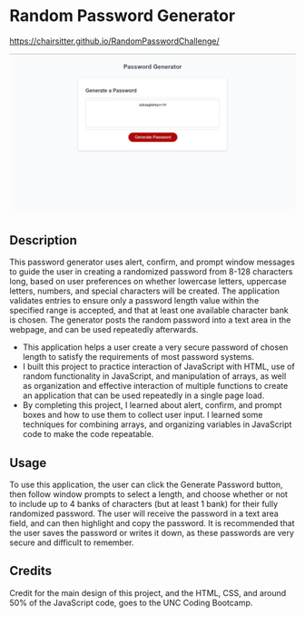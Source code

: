 # Random Password Generator

https://chairsitter.github.io/RandomPasswordChallenge/

![Screenshot of random password generator site](./assets/images/password-screenshot.jpg)

## Description

This password generator uses alert, confirm, and prompt window messages to guide the user in creating a randomized password from 8-128 characters long, 
based on user preferences on whether lowercase letters, uppercase letters, numbers, and special characters will be created. 
The application validates entries to ensure only a password length value within the specified range is accepted, and that at least one available 
character bank is chosen. The generator posts the random password into a text area in the webpage, and can be used repeatedly afterwards. 

- This application helps a user create a very secure password of chosen length to satisfy the requirements of most password systems. 
- I built this project to practice interaction of JavaScript with HTML, use of random functionality in JavaScript, and manipulation of arrays, as well as
organization and effective interaction of multiple functions to create an application that can be used repeatedly in a single page load.
- By completing this project, I learned about alert, confirm, and prompt boxes and how to use them to collect user input. I learned some techniques for
combining arrays, and organizing variables in JavaScript code to make the code repeatable. 

## Usage

To use this application, the user can click the Generate Password button, then follow window prompts to select a length, and choose whether or 
not to include up to 4 banks of characters (but at least 1 bank) for their fully randomized password. The user will receive the password in a text area
field, and can then highlight and copy the password. It is recommended that the user saves the password or writes it down, as these passwords are 
very secure and difficult to remember. 

## Credits

Credit for the main design of this project, and the HTML, CSS, and around 50% of the JavaScript code, goes to the UNC Coding Bootcamp. 